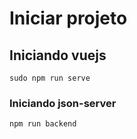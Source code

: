 # Iniciar projeto

## Iniciando vuejs
```
sudo npm run serve
```

### Iniciando json-server
```
npm run backend
```